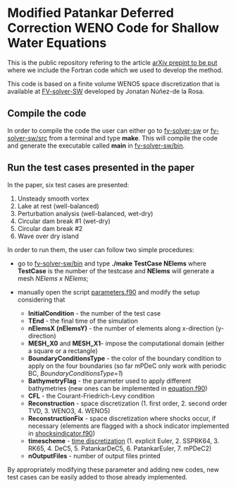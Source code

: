 # Modified Patankar Deferred Correction WENO Code for Shallow Water Equations

This is the public repository refering to the article [arXiv prepint to be put](https://arxiv.org) where we include the Fortran code which we used to develop the method.

This code is based on a finite volume WENO5 space discretization that is available at [FV-solver-SW](https://github.com/jbnunezd/fv-solver-sw.git) developed by Jonatan Núñez-de la Rosa.

## Compile the code

In order to compile the code the user can either go to [fv-solver-sw](fv-solver-sw) or [fv-solver-sw/src](fv-solver-sw/src)
from a terminal and type **make**. This will compile the code and generate the executable called **main** in [fv-solver-sw/bin](fv-solver-sw/bin).

## Run the test cases presented in the paper 

In the paper, six test cases are presented:
1. Unsteady smooth vortex
1. Lake at rest (well-balanced)
1. Perturbation analysis (well-balanced, wet-dry)
1. Circular dam break #1 (wet-dry)
1. Circular dam break #2
1. Wave over dry island

In order to run them, the user can follow two simple procedures:

* go to [fv-solver-sw/bin](tree/main/fv-solver-sw/bin) and type 
**./make TestCase NElems** 
where **TestCase** is the number of the testcase and **NElems** will generate a mesh *NElems x NElems*;

* manually open the script [parameters.f90](fv-solver-sw/src/bin/parameters.f90) and modify the setup considering that  

  * **InitialCondition**       - the number of the test case     
  * **TEnd**                   - the final time of the simulation   
  * **nElemsX (nElemsY)**      - the number of elements along x-direction (y-direction)    
  * **MESH_X0** and **MESH_X1**- impose the computational domain (either a square or a rectangle)   
  * **BoundaryConditionsType** - the color of the boundary condition to apply on the four boundaries (so far mPDeC only work with periodic BC, *BoundaryConditionsType=1*)   
  * **BathymetryFlag**         - the parameter used to apply different bathymetries (new ones can be implemented in [equation.f90](fv-solver-sw/src/bin/equation.f90))   
  * **CFL**                    - the Courant-Friedrich-Levy condition  
  * **Reconstruction**         - space discretization (1. first order, 2. second order TVD, 3. WENO3, 4. WENO5)    
  * **ReconstructionFix**      - space discretization where shocks occur, if necessary (elements are flagged with a shock indicator implemented in [shocksindicator.f90](fv-solver-sw/src/shocksindicator.f90))     
  * **timescheme**             - [time discretization](fv-solver-sw/src/timediscretization.f90) (1. explicit Euler, 2. SSPRK64, 3. RK65, 4. DeC5, 5. PatankarDeC5, 6. PatankarEuler, 7. mPDeC2)   
  * **nOutputFiles**           - number of output files printed    

By appropriately modifying these parameter and adding new codes, new test cases can be easily added to those already implemented.
